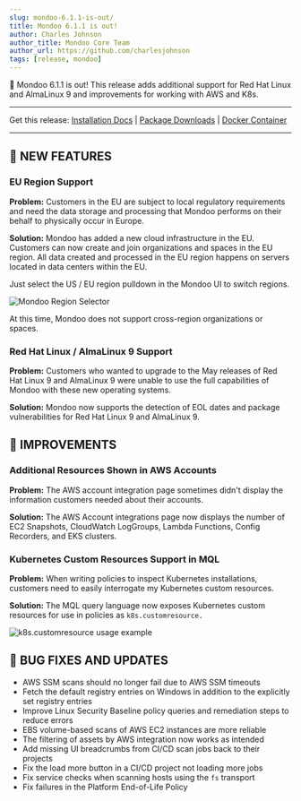 ```yaml
---
slug: mondoo-6.1.1-is-out/
title: Mondoo 6.1.1 is out!
author: Charles Johnson
author_title: Mondoo Core Team
author_url: https://github.com/charlesjohnson
tags: [release, mondoo]
---
```


🥳 Mondoo 6.1.1 is out! This release adds additional support for Red Hat Linux and AlmaLinux 9 and improvements for working with AWS and K8s.

---

Get this release: [Installation Docs](/cnspec/) | [Package Downloads](https://releases.mondoo.com/mondoo/) | [Docker Container](https://hub.docker.com/r/mondoo/client)

---

## 🎉 NEW FEATURES

### EU Region Support

**Problem:** Customers in the EU are subject to local regulatory requirements and need the data storage and processing that Mondoo performs on their behalf to physically occur in Europe.

**Solution:** Mondoo has added a new cloud infrastructure in the EU. Customers can now create and join organizations and spaces in the EU region. All data created and processed in the EU region happens on servers located in data centers within the EU.

Just select the US / EU region pulldown in the Mondoo UI to switch regions.

![Mondoo Region Selector](/img/releases/2022-06-02-mondoo-6.1.1-is-out/region_switcher.png)

At this time, Mondoo does not support cross-region organizations or spaces.

### Red Hat Linux / AlmaLinux 9 Support

**Problem:** Customers who wanted to upgrade to the May releases of Red Hat Linux 9 and AlmaLinux 9 were unable to use the full capabilities of Mondoo with these new operating systems.

**Solution:** Mondoo now supports the detection of EOL dates and package vulnerabilities for Red Hat Linux 9 and AlmaLinux 9.

## 🧹 IMPROVEMENTS

### Additional Resources Shown in AWS Accounts

**Problem:** The AWS account integration page sometimes didn't display the information customers needed about their accounts.

**Solution:** The AWS Account integrations page now displays the number of EC2 Snapshots, CloudWatch LogGroups, Lambda Functions, Config Recorders, and EKS clusters.

### Kubernetes Custom Resources Support in MQL

**Problem:** When writing policies to inspect Kubernetes installations, customers need to easily interrogate my Kubernetes custom resources.

**Solution:** The MQL query language now exposes Kubernetes custom resources for use in policies as `k8s.customresource.`

![k8s.customresource usage example](/img/releases/2022-06-02-mondoo-6.1.1-is-out/k8s_customresource.png)

## 🐛 BUG FIXES AND UPDATES

- AWS SSM scans should no longer fail due to AWS SSM timeouts
- Fetch the default registry entries on Windows in addition to the explicitly set registry entries
- Improve Linux Security Baseline policy queries and remediation steps to reduce errors
- EBS volume-based scans of AWS EC2 instances are more reliable
- The filtering of assets by AWS integration now works as intended
- Add missing UI breadcrumbs from CI/CD scan jobs back to their projects
- Fix the load more button in a CI/CD project not loading more jobs
- Fix service checks when scanning hosts using the `fs` transport
- Fix failures in the Platform End-of-Life Policy
